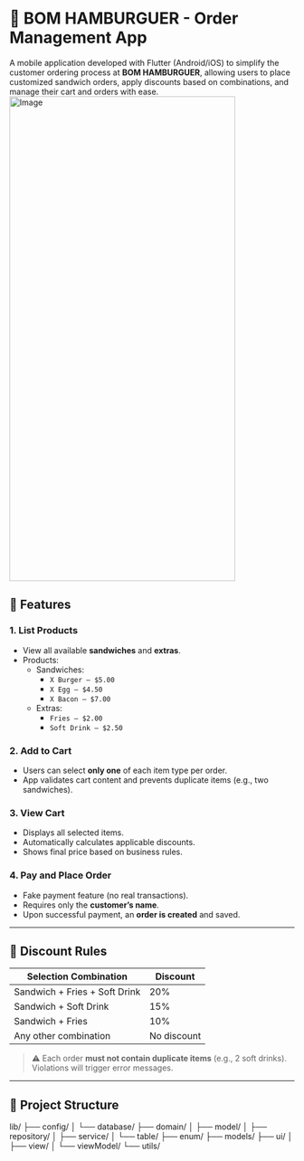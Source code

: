 # 🍔 BOM HAMBURGUER - Order Management App

A mobile application developed with Flutter (Android/iOS) to simplify the customer ordering process at **BOM HAMBURGUER**, allowing users to place customized sandwich orders, apply discounts based on combinations, and manage their cart and orders with ease.
<img width="399" height="857" alt="Image" src="https://github.com/user-attachments/assets/035519ee-01bb-47b9-8d68-5940c85b57c9" />
## 📱 Features
### 1. List Products
- View all available **sandwiches** and **extras**.
- Products:
  - Sandwiches:
    - `X Burger – $5.00`
    - `X Egg – $4.50`
    - `X Bacon – $7.00`
  - Extras:
    - `Fries – $2.00`
    - `Soft Drink – $2.50`

### 2. Add to Cart
- Users can select **only one** of each item type per order.
- App validates cart content and prevents duplicate items (e.g., two sandwiches).

### 3. View Cart
- Displays all selected items.
- Automatically calculates applicable discounts.
- Shows final price based on business rules.

### 4. Pay and Place Order
- Fake payment feature (no real transactions).
- Requires only the **customer’s name**.
- Upon successful payment, an **order is created** and saved.

---

## 💸 Discount Rules

| Selection Combination             | Discount |
|----------------------------------|----------|
| Sandwich + Fries + Soft Drink    | 20%      |
| Sandwich + Soft Drink            | 15%      |
| Sandwich + Fries                 | 10%      |
| Any other combination            | No discount |

> ⚠️ Each order **must not contain duplicate items** (e.g., 2 soft drinks). Violations will trigger error messages.

---

## 📂 Project Structure
lib/
├── config/
│ └── database/ 
├── domain/
│ ├── model/ 
│ ├── repository/ 
│ ├── service/ 
│ └── table/
├── enum/
├── models/
├── ui/
│ ├── view/
│ └── viewModel/
└── utils/
